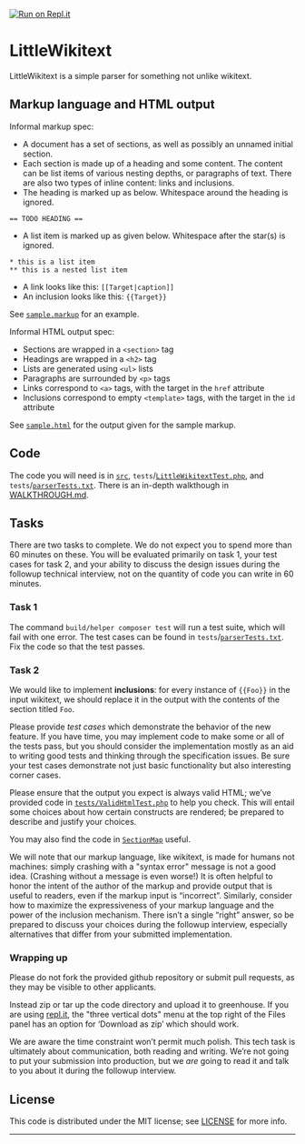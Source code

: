 [![Run on Repl.it](https://repl.it/badge/github/fooDaez5/little-wikitext)](https://repl.it/github/fooDaez5/little-wikitext)

LittleWikitext
=====================

LittleWikitext is a simple parser for something not unlike wikitext.

Markup language and HTML output
-------------------------------
Informal markup spec:
* A document has a set of sections, as well as possibly an unnamed initial
section.
* Each section is made up of a heading and some content.  The content can be
list items of various nesting depths, or paragraphs of text.  There are also
two types of inline content: links and inclusions.
* The heading is marked up as below. Whitespace around the heading is ignored.
```
== TODO HEADING ==
```
* A list item is marked up as given below. Whitespace after the star(s) is ignored.
```
* this is a list item
** this is a nested list item
```
* A link looks like this: `[[Target|caption]]`
* An inclusion looks like this: `{{Target}}`

See [`sample.markup`](./sample.markup) for an example.

Informal HTML output spec:
* Sections are wrapped in a `<section>` tag
* Headings are wrapped in a `<h2>` tag
* Lists are generated using `<ul>` lists
* Paragraphs are surrounded by `<p>` tags
* Links correspond to `<a>` tags, with the target in the `href` attribute
* Inclusions correspond to empty `<template>` tags, with the target in the
`id` attribute

See [`sample.html`](./sample.html) for the output given for the sample markup.

Code
----
The code you will need is in [`src`], `tests`/[`LittleWikitextTest.php`], and
`tests`/[`parserTests.txt`].  There is an in-depth walkthough in
[WALKTHROUGH.md](./WALKTHROUGH.md).

Tasks
-----
There are two tasks to complete.  We do not expect you to spend more
than 60 minutes on these.  You will be evaluated primarily on task 1,
your test cases for task 2, and your ability to discuss the design
issues during the followup technical interview, not on the quantity of
code you can write in 60 minutes.

### Task 1

The command `build/helper composer test` will run a test suite, which
will fail with one error.  The test cases can be found in
`tests`/[`parserTests.txt`].  Fix the code so that the test passes.

### Task 2

We would like to implement **inclusions**: for every instance of
`{{Foo}}` in the input wikitext, we should replace it in the output
with the contents of the section titled `Foo`.

Please provide *test cases* which demonstrate the behavior of the new
feature.  If you have time, you may implement code to make some or all
of the tests pass, but you should consider the implementation mostly
as an aid to writing good tests and thinking through the specification
issues.  Be sure your test cases demonstrate not just basic
functionality but also interesting corner cases.

Please ensure that the output you expect is always valid HTML; we’ve
provided code in
[`tests/ValidHtmlTest.php`](./tests/ValidHtmlTest.php) to help you
check.  This will entail some choices about how certain constructs are
rendered; be prepared to describe and justify your choices.

You may also find the code in [`SectionMap`] useful.

We will note that our markup language, like wikitext, is made for
humans not machines: simply crashing with a "syntax error" message is
not a good idea. (Crashing without a message is even worse!)  It is
often helpful to honor the intent of the author of the markup and
provide output that is useful to readers, even if the markup input is
“incorrect”. Similarly, consider how to maximize the expressiveness of
your markup language and the power of the inclusion mechanism. There
isn’t a single “right” answer, so be prepared to discuss your choices
during the followup interview, especially alternatives that differ
from your submitted implementation.

### Wrapping up

Please do not fork the provided github repository or submit pull
requests, as they may be visible to other applicants.

Instead zip or tar up the code directory and upload it to greenhouse.
If you are using [repl.it](https://repl.it/), the "three vertical
dots" menu at the top right of the Files panel has an option for
‘Download as zip’ which should work.

We are aware the time constraint won’t permit much polish.
This tech task is ultimately about communication, both reading
and writing.  We’re not going to put your submission into production,
but we *are* going to read it and talk to you about it during the
followup interview.

License
-------

This code is distributed under the MIT license; see
[LICENSE](./LICENSE) for more info.

---
[repl.it]: https://repl.it
[wikipeg]: https://www.npmjs.com/package/wikipeg
[PEG]: https://en.wikipedia.org/wiki/Parsing_expression_grammar
[`src`]: ./src
[`parserTests.txt`]: ./tests/parserTests.txt
[`LittleWikitextTest.php`]: ./tests/LittleWikitextTest.php
[`Grammar.pegphp`]: ./src/Grammar.pegphp
[`Grammar`]: ./src/Grammar.php
[`Node`]: ./src/Node.php
[`LeafNode`]: ./src/LeafNode.php
[`Root`]: ./src/Root.php
[`Section`]: ./src/Section.php
[`Heading`]: ./src/Heading.php
[`ListItem`]: ./src/ListItem.php
[`Paragraph`]: ./src/Paragraph.php
[`Inclusion`]: ./src/Inclusion.php
[`Link`]: ./src/Link.php
[`Text`]: ./src/Text.php
[`Visitor`]: ./src/Visitor.php
[`TraversalVisitor`]: ./src/TraversalVisitor.php
[`TransformVisitor`]: ./src/TransformVisitor.php
[`ToHtmlVisitor`]: ./src/ToHtmlVisitor.php
[`ToMarkupVisitor`]: ./src/ToMarkupVisitor.php
[`SectionMap`]: ./src/SectionMap.php
[`LittleWikitext`]: ./src/LittleWikitext.php
[`ValidHtmlTest`]: ./tests/ValidHtmlTest.php
[`LittleWikitextTest`]: ./tests/LittleWikitextTest.php
[PHPUnit]: https://phpunit.de/documentation.html
[`phpcs`]: https://github.com/squizlabs/PHP_CodeSniffer
[`phan`]: https://github.com/phan/phan/wiki
[composer]: https://getcomposer.org/
